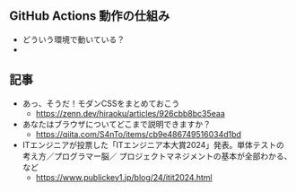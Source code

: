 ## GitHub Actions 動作の仕組み

- どういう環境で動いている？
-  

## 記事

- あっ、そうだ！モダンCSSをまとめておこう
    - https://zenn.dev/hiraoku/articles/926cbb8bc35eaa
- あなたはブラウザについてどこまで説明できますか？
    - https://qiita.com/S4nTo/items/cb9e486749516034d1bd
- ITエンジニアが投票した「ITエンジニア本大賞2024」発表。単体テストの考え方／プログラマー脳／ プロジェクトマネジメントの基本が全部わかる、など
    - https://www.publickey1.jp/blog/24/itit2024.html